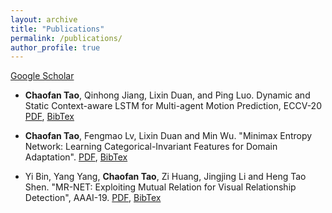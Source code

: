```yaml
---
layout: archive
title: "Publications"
permalink: /publications/
author_profile: true
---
```



[Google Scholar](https://scholar.google.com/citations?hl=en&view_op=list_works&gmla=AJsN-F5DfisY6qynQkPPreVmBlpCYV8WALf-n4aVHphvfHF9GAmm2cYErmRxuXccCwkrSglgJN4L6s2t4Cn5Ei6r5jEfLOvnoA&user=gjmfLroAAAAJ)

* __Chaofan Tao__, Qinhong Jiang, Lixin Duan, and Ping Luo. Dynamic and Static Context-aware LSTM for Multi-agent Motion Prediction, ECCV-20 [PDF](https://arxiv.org/abs/2008.00777), [BibTex](https://scholar.googleusercontent.com/scholar.bib?q=info:daaZIYrCg00J:scholar.google.com/&output=citation&scisdr=CgWs7p_JEJHk-d5mvkQ:AAGBfm0AAAAAXyljpkQjUtDLkEZlWo_FyDwwTL9YyEty&scisig=AAGBfm0AAAAAXyljpmMMgyt2z7y34eUZ10bm1jkPX9Fs&scisf=4&ct=citation&cd=-1&hl=en)
  
* __Chaofan Tao__, Fengmao Lv, Lixin Duan and Min Wu. "Minimax Entropy Network: Learning Categorical-Invariant Features for Domain Adaptation". [PDF](https://arxiv.org/abs/1904.09601), [BibTex](https://scholar.googleusercontent.com/scholar.bib?q=info:vBInyJ8BmXsJ:scholar.google.com/&output=citation&scisdr=CgWs7p_JEJHk-d5mnfE:AAGBfm0AAAAAXyljhfExVmctgfos7fR41xFrk36mBFjF&scisig=AAGBfm0AAAAAXyljhcevKH-WXuz4REQi1HlQrVDWjdI5&scisf=4&ct=citation&cd=-1&hl=en)
  
* Yi Bin, Yang Yang, __Chaofan Tao__, Zi Huang, Jingjing Li and Heng Tao Shen. "MR-NET: Exploiting Mutual Relation for Visual  Relationship Detection", AAAI-19. [PDF](https://www.aaai.org/ojs/index.php/AAAI/article/view/4819), [BibTex](https://scholar.googleusercontent.com/scholar.bib?q=info:ZLzYoKfyUigJ:scholar.google.com/&output=citation&scisdr=CgWs7p_JEJHk-d5mLrI:AAGBfm0AAAAAXyljNrIWJgcMRfm6mrszUAVr5efhYEV9&scisig=AAGBfm0AAAAAXyljNlipMK9hih45f_0CSqHJNCBfrPt1&scisf=4&ct=citation&cd=-1&hl=en)